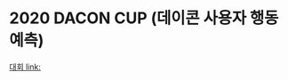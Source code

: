 # 2020 DACON CUP (데이콘 사용자 행동 예측)
[대회 link: ](https://dacon.io/competitions/official/235683/overview/description, "Dacon link")

